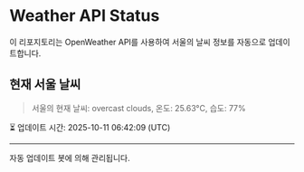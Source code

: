 
# Weather API Status

이 리포지토리는 OpenWeather API를 사용하여 서울의 날씨 정보를 자동으로 업데이트합니다.

## 현재 서울 날씨
> 서울의 현재 날씨: overcast clouds, 온도: 25.63°C, 습도: 77%

⏳ 업데이트 시간: 2025-10-11 06:42:09 (UTC)

---
자동 업데이트 봇에 의해 관리됩니다.
